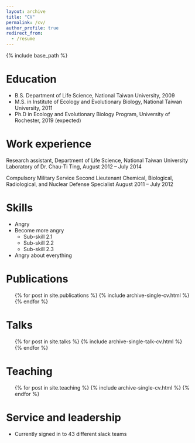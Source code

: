 ```yaml
---
layout: archive
title: "CV"
permalink: /cv/
author_profile: true
redirect_from:
  - /resume
---
```


{% include base_path %}

Education
======
* B.S. Department of Life Science, National Taiwan University, 2009
* M.S. in Institute of Ecology and Evolutionary Biology, National Taiwan University, 2011
* Ph.D in Ecology and Evolutionary Biology Program, University of Rochester, 2019 (expected)

Work experience
======
Research assistant, Department of Life Science, National Taiwan University
Laboratory of Dr. Chau-Ti Ting, 
August 2012 – July 2014

Compulsory Military Service
Second Lieutenant
Chemical, Biological, Radiological, and Nuclear Defense Specialist
August 2011 – July 2012
  
Skills
======
* Angry
* Become more angry
  * Sub-skill 2.1
  * Sub-skill 2.2
  * Sub-skill 2.3
* Angry about everything

Publications
======
  <ul>{% for post in site.publications %}
    {% include archive-single-cv.html %}
  {% endfor %}</ul>
  
Talks
======
  <ul>{% for post in site.talks %}
    {% include archive-single-talk-cv.html %}
  {% endfor %}</ul>
  
Teaching
======
  <ul>{% for post in site.teaching %}
    {% include archive-single-cv.html %}
  {% endfor %}</ul>
  
Service and leadership
======
* Currently signed in to 43 different slack teams
